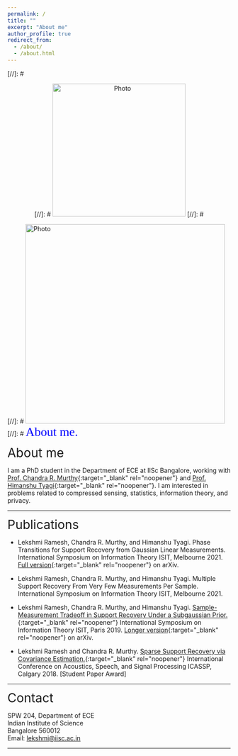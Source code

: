 ```yaml
---
permalink: /
title: ""
excerpt: "About me"
author_profile: true
redirect_from: 
  - /about/
  - /about.html
---
```


[//]: #<p align="center">
[//]: # <img src="https://lekshmi-ramesh.github.io/files/lr_img.jpg?raw=true" alt="Photo" style="width: 300px;"/> 
[//]: #</p>

[//]: # <img src="https://lekshmi-ramesh.github.io/files/lr_img.jpg?raw=true" alt="Photo" style="width: 450px;"/> 
[//]: # <span style="color:blue; font-family:Georgia; font-size:2em;">About me.</span>

<span style="font-size:2em;">About me</span>

I am a PhD student in the Department of ECE at IISc Bangalore, working with [Prof. Chandra R. Murthy](https://ece.iisc.ac.in/~cmurthy/doku.php){:target="_blank" rel="noopener"} and [Prof. Himanshu Tyagi](https://ece.iisc.ac.in/~htyagi/){:target="_blank" rel="noopener"}. I am interested in problems related to compressed sensing, statistics, information theory, and privacy. 

---
<span style="font-size:2em;">Publications</span>

- Lekshmi Ramesh, Chandra R. Murthy, and Himanshu Tyagi. Phase Transitions for Support Recovery from Gaussian Linear Measurements. International Symposium on Information Theory ISIT, Melbourne 2021. [Full version](https://arxiv.org/abs/2102.00235){:target="_blank" rel="noopener"} on arXiv.

- Lekshmi Ramesh, Chandra R. Murthy, and Himanshu Tyagi. Multiple Support Recovery From Very Few Measurements Per Sample. International Symposium on Information Theory ISIT, Melbourne 2021.

- Lekshmi Ramesh, Chandra R. Murthy, and Himanshu Tyagi. [Sample-Measurement Tradeoff in Support Recovery Under a Subgaussian Prior.](https://ieeexplore.ieee.org/document/8849704){:target="_blank" rel="noopener"} International Symposium on Information Theory ISIT, Paris 2019. [Longer version](https://arxiv.org/abs/1912.11247){:target="_blank" rel="noopener"} on arXiv.

- Lekshmi Ramesh and Chandra R. Murthy. [Sparse Support Recovery via Covariance Estimation.](https://ieeexplore.ieee.org/document/8462509){:target="_blank" rel="noopener"} International Conference on Acoustics, Speech, and Signal Processing ICASSP, Calgary 2018. [Student Paper Award]

---
<span style="font-size:2em;">Contact</span>

SPW 204, Department of ECE<br/>
Indian Institute of Science<br/>
Bangalore 560012<br/>
Email: lekshmi@iisc.ac.in<br/>

---

<br/><br/><br/><br/><br/><br/>

<script type="text/javascript">
    var date = new Date(),
    year = date.getFullYear(),
    open = '<p style="text-align: center; font-size: 75%;">',
    copy = 'Copyright &copy; ' + year + ' Lekshmi Ramesh.',
    close = '</p>',
    html = open + copy + credit + close;
    document.write(html);
 </script>
